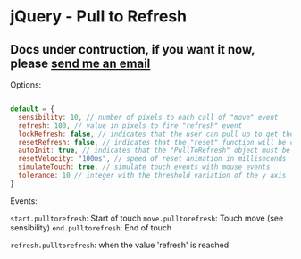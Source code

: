 jQuery - Pull to Refresh
==========

Docs under contruction, if you want it now, please <a target="_blank" href="mailto:luis.kauffmann.silva@gmail.com?subject=GitHub%20-%20P2R%20Docs">send me an email</a> 
---

Options:

```javascript

default = {
  sensibility: 10, // number of pixels to each call of "move" event
  refresh: 100, // value in pixels to fire "refresh" event
  lockRefresh: false, // indicates that the user can pull up to get the value "refresh"
  resetRefresh: false, // indicates that the "reset" function will be called immediately when occur the event "refresh"
  autoInit: true, // indicates that the "PullToRefresh" object must be built on startup "plugin"
  resetVelocity: "100ms", // speed of reset animation in milliseconds
  simulateTouch: true, // simulate touch events with mouse events
  tolerance: 10 // integer with the threshold variation of the y axis
}
```

Events:

`start.pulltorefresh`: Start of touch
`move.pulltorefresh`:  Touch move (see sensibility)
`end.pulltorefresh`: End of touch

`refresh.pulltorefresh`: when the value 'refresh' is reached

